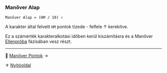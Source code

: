 ### Manőver Alap

```
Manőver Alap = (HM / 10) ↑
```

A karakter által felvett `HM` pontok tizede - felfele ↑ kerekítve.

Ez a számérték karakteralkotási időben kerül kiszámításra és a Manőver [Ellenpróba](066_04_manover_vegbevitele.md#ellenpróba-e) fázisában vesz részt.

---

🔗 [Manőver Pontok](066_02_manover_pontok.md) →

⚜️ [Nyitóoldal](start.md#6-harcrendszer-%EF%B8%8F)
